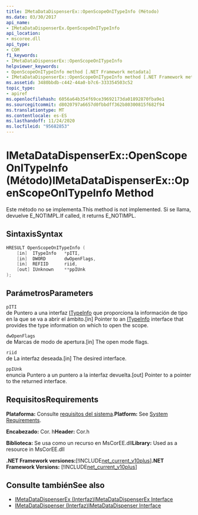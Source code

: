 ```yaml
---
title: IMetaDataDispenserEx::OpenScopeOnITypeInfo (Método)
ms.date: 03/30/2017
api_name:
- IMetaDataDispenserEx.OpenScopeOnITypeInfo
api_location:
- mscoree.dll
api_type:
- COM
f1_keywords:
- IMetaDataDispenserEx::OpenScopeOnITypeInfo
helpviewer_keywords:
- OpenScopeOnITypeInfo method [.NET Framework metadata]
- IMetaDataDispenserEx::OpenScopeOnITypeInfo method [.NET Framework metadata]
ms.assetid: 3480bbdb-c442-44a0-b7c6-333354503c52
topic_type:
- apiref
ms.openlocfilehash: 6056a64b354f69ce39692173da01892870fba9e1
ms.sourcegitcommit: d8020797a6657d0fbbdff362b80300815f682f94
ms.translationtype: MT
ms.contentlocale: es-ES
ms.lasthandoff: 11/24/2020
ms.locfileid: "95682853"
---
```

# <a name="imetadatadispenserexopenscopeonitypeinfo-method"></a><span data-ttu-id="8dd6c-102">IMetaDataDispenserEx::OpenScopeOnITypeInfo (Método)</span><span class="sxs-lookup"><span data-stu-id="8dd6c-102">IMetaDataDispenserEx::OpenScopeOnITypeInfo Method</span></span>

<span data-ttu-id="8dd6c-103">Este método no se implementa.</span><span class="sxs-lookup"><span data-stu-id="8dd6c-103">This method is not implemented.</span></span> <span data-ttu-id="8dd6c-104">Si se llama, devuelve E_NOTIMPL.</span><span class="sxs-lookup"><span data-stu-id="8dd6c-104">If called, it returns E_NOTIMPL.</span></span>  
  
## <a name="syntax"></a><span data-ttu-id="8dd6c-105">Sintaxis</span><span class="sxs-lookup"><span data-stu-id="8dd6c-105">Syntax</span></span>  
  
```cpp  
HRESULT OpenScopeOnITypeInfo (  
    [in]  ITypeInfo   *pITI,  
    [in]  DWORD       dwOpenFlags,  
    [in]  REFIID      riid,  
    [out] IUnknown    **ppIUnk  
);  
```  
  
## <a name="parameters"></a><span data-ttu-id="8dd6c-106">Parámetros</span><span class="sxs-lookup"><span data-stu-id="8dd6c-106">Parameters</span></span>  

 `pITI`  
 <span data-ttu-id="8dd6c-107">de Puntero a una interfaz [ITypeInfo](/previous-versions/windows/desktop/api/oaidl/nn-oaidl-itypeinfo) que proporciona la información de tipo en la que se va a abrir el ámbito.</span><span class="sxs-lookup"><span data-stu-id="8dd6c-107">[in] Pointer to an [ITypeInfo](/previous-versions/windows/desktop/api/oaidl/nn-oaidl-itypeinfo) interface that provides the type information on which to open the scope.</span></span>  
  
 `dwOpenFlags`  
 <span data-ttu-id="8dd6c-108">de Marcas de modo de apertura.</span><span class="sxs-lookup"><span data-stu-id="8dd6c-108">[in] The open mode flags.</span></span>  
  
 `riid`  
 <span data-ttu-id="8dd6c-109">de La interfaz deseada.</span><span class="sxs-lookup"><span data-stu-id="8dd6c-109">[in] The desired interface.</span></span>  
  
 `ppIUnk`  
 <span data-ttu-id="8dd6c-110">enuncia Puntero a un puntero a la interfaz devuelta.</span><span class="sxs-lookup"><span data-stu-id="8dd6c-110">[out] Pointer to a pointer to the returned interface.</span></span>  
  
## <a name="requirements"></a><span data-ttu-id="8dd6c-111">Requisitos</span><span class="sxs-lookup"><span data-stu-id="8dd6c-111">Requirements</span></span>  

 <span data-ttu-id="8dd6c-112">**Plataforma:** Consulte [requisitos del sistema](../../get-started/system-requirements.md).</span><span class="sxs-lookup"><span data-stu-id="8dd6c-112">**Platform:** See [System Requirements](../../get-started/system-requirements.md).</span></span>  
  
 <span data-ttu-id="8dd6c-113">**Encabezado:** Cor. h</span><span class="sxs-lookup"><span data-stu-id="8dd6c-113">**Header:** Cor.h</span></span>  
  
 <span data-ttu-id="8dd6c-114">**Biblioteca:** Se usa como un recurso en MsCorEE.dll</span><span class="sxs-lookup"><span data-stu-id="8dd6c-114">**Library:** Used as a resource in MsCorEE.dll</span></span>  
  
 <span data-ttu-id="8dd6c-115">**.NET Framework versiones:**[!INCLUDE[net_current_v10plus](../../../../includes/net-current-v10plus-md.md)]</span><span class="sxs-lookup"><span data-stu-id="8dd6c-115">**.NET Framework Versions:** [!INCLUDE[net_current_v10plus](../../../../includes/net-current-v10plus-md.md)]</span></span>  
  
## <a name="see-also"></a><span data-ttu-id="8dd6c-116">Consulte también</span><span class="sxs-lookup"><span data-stu-id="8dd6c-116">See also</span></span>

- [<span data-ttu-id="8dd6c-117">IMetaDataDispenserEx (Interfaz)</span><span class="sxs-lookup"><span data-stu-id="8dd6c-117">IMetaDataDispenserEx Interface</span></span>](imetadatadispenserex-interface.md)
- [<span data-ttu-id="8dd6c-118">IMetaDataDispenser (Interfaz)</span><span class="sxs-lookup"><span data-stu-id="8dd6c-118">IMetaDataDispenser Interface</span></span>](imetadatadispenser-interface.md)

